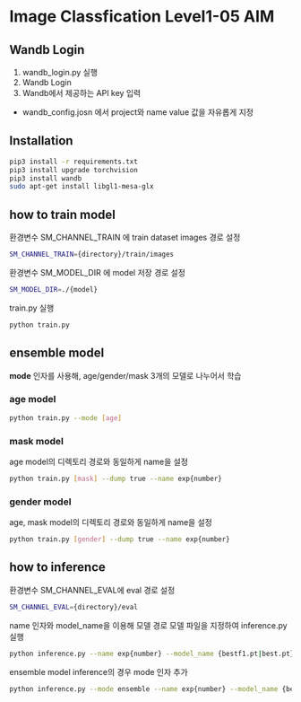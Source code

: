 # Image Classfication Level1-05 AIM 

## Wandb Login

1. wandb_login.py 실행 
2. Wandb Login 
3. Wandb에서 제공하는 API key  입력
- wandb_config.josn 에서 project와 name value 값을 자유롭게 지정

## Installation

```sh
pip3 install -r requirements.txt
pip3 install upgrade torchvision
pip3 install wandb
sudo apt-get install libgl1-mesa-glx
```
## how to train model 

환경변수 SM_CHANNEL_TRAIN 에 train dataset images 경로 설정
```sh
SM_CHANNEL_TRAIN={directory}/train/images
```
환경변수 SM_MODEL_DIR 에 model 저장 경로 설정 
```sh
SM_MODEL_DIR=./{model}
```
train.py 실행
```sh
python train.py
```

## ensemble model

**mode** 인자를 사용해, age/gender/mask 3개의 모델로 나누어서 학습

### age model
```sh
python train.py --mode [age]
```
### mask model
age model의 디렉토리 경로와 동일하게 name을 설정
```sh
python train.py [mask] --dump true --name exp{number}
```
### gender model
age, mask model의 디렉토리 경로와 동일하게 name을 설정
```sh
python train.py [gender] --dump true --name exp{number}
```
## how to inference 

환경변수 SM_CHANNEL_EVAL에 eval 경로 설정
```sh
SM_CHANNEL_EVAL={directory}/eval
```
name 인자와 model_name을 이용해 모델 경로 모델 파일을 지정하여 inference.py 실행
```sh
python inference.py --name exp{number} --model_name {bestf1.pt|best.pt}
```
ensemble model inference의 경우 mode 인자 추가
```sh
python inference.py --mode ensemble --name exp{number} --model_name {bestf1.pt|best.pt}
```

